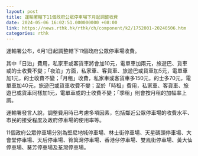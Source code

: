 ```yaml
---
layout: post
title: 運輸署轄下11個政府公眾停車場下月起調整收費
date: 2024-05-06 16:02:51.000000000 +08:00
link: https://news.rthk.hk/rthk/ch/component/k2/1752001-20240506.htm
categories: rthk
---
```


運輸署公布，6月1日起調整轄下11個政府公眾停車場收費。

其中「日泊」費用，私家車或客貨車將會加10元，電單車加兩元，旅遊巴、貨車或的士收費不變；「夜泊」方面，私家車、客貨車、旅遊巴或貨車加5元，電單車加1元，的士收費不變；「月租」收費，私家車或客貨車多150元，的士多70元，電單車加40元，旅遊巴或貨車收費不變；至於「時租」費用，私家車、客貨車、旅遊巴或貨車同樣加1元，電單車或的士收費不變；「季租」則會按月租的加幅率上調。

運輸署發言人說，調整費用時已考慮多項因素，包括鄰近公眾停車場的收費水平、市民的接受程度及政府停車場的使用率等。

11個政府公眾停車場分別為堅尼地城停車場、林士街停車場、天星碼頭停車場、大會堂停車場、天后停車場、筲箕灣停車場、香港仔停車場、雙鳯街停車場、黃大仙停車場、葵芳停車場及荃灣停車場。
